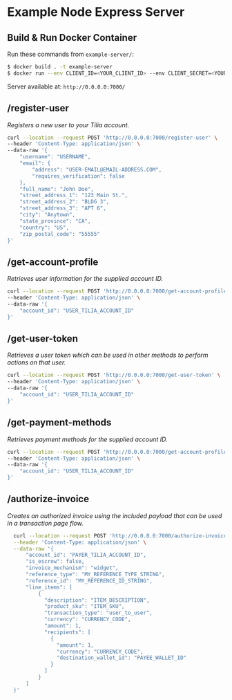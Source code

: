 # Example Node Express Server

## Build & Run Docker Container
Run these commands from `example-server/`:
```bash
$ docker build . -t example-server
$ docker run --env CLIENT_ID=<YOUR_CLIENT_ID> --env CLIENT_SECRET=<YOUR_CLIENT_SECRET> -d -p 7000:7000 example-server
```

Server available at: `http://0.0.0.0:7000/`

## /register-user
_Registers a new user to your Tilia account._
```bash
curl --location --request POST 'http://0.0.0.0:7000/register-user' \
--header 'Content-Type: application/json' \
--data-raw '{
    "username": "USERNAME",
    "email": {
        "address": "USER-EMAIL@EMAIL-ADDRESS.COM",
        "requires_verification": false
    },
    "full_name": "John Doe",
    "street_address_1": "123 Main St.",
    "street_address_2": "BLDG 3",
    "street_address_3": "APT 6",
    "city": "Anytown",
    "state_province": "CA",
    "country": "US",
    "zip_postal_code": "55555"
}'
```

## /get-account-profile
_Retrieves user information for the supplied account ID._
```bash
curl --location --request POST 'http://0.0.0.0:7000/get-account-profile' \
--header 'Content-Type: application/json' \
--data-raw '{
    "account_id": "USER_TILIA_ACCOUNT_ID"
}'
```

## /get-user-token
_Retrieves a user token which can be used in other methods to perform actions on that user._
```bash
curl --location --request POST 'http://0.0.0.0:7000/get-user-token' \
--header 'Content-Type: application/json' \
--data-raw '{
    "account_id": "USER_TILIA_ACCOUNT_ID"
}'
```

## /get-payment-methods
_Retrieves payment methods for the supplied account ID._
```bash
curl --location --request POST 'http://0.0.0.0:7000/get-account-profile' \
--header 'Content-Type: application/json' \
--data-raw '{
    "account_id": "USER_TILIA_ACCOUNT_ID"
}'
```

## /authorize-invoice
_Creates an authorized invoice using the included payload that can be used in a transaction page flow._
```bash
  curl --location --request POST 'http://0.0.0.0:7000/authorize-invoice' \
  --header 'Content-Type: application/json' \
  --data-raw '{
      "account_id": "PAYER_TILIA_ACCOUNT_ID",
      "is_escrow": false,
      "invoice_mechanism": "widget",
      "reference_type": "MY_REFERENCE_TYPE_STRING",
      "reference_id": "MY_REFERENCE_ID_STRING",
      "line_items": [
          {
            "description": "ITEM_DESCRIPTION",
            "product_sku": "ITEM_SKU",
            "transaction_type": "user_to_user",
            "currency": "CURRENCY_CODE",
            "amount": 1,
            "recipients": [
              {
                "amount": 1,
                "currency": "CURRENCY_CODE",
                "destination_wallet_id": "PAYEE_WALLET_ID"
              }
            ]
          }
      ]
  }'
```